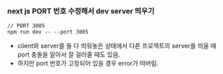 ### next js PORT 번호 수정해서 dev server 띄우기

```
// PORT 3005
npm run dev -- --port 3005
```

- client와 server를 둘 다 띄워놓은 상태에서 다른 프로젝트의 server를 띄울 때 port 충돌을 알아서 잘 걸러줄 때도 있음.
- 하지만 port 번호가 고정되어 있을 경우 error가 떠버림.
